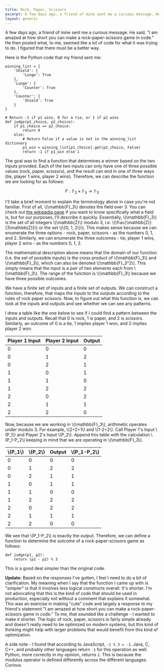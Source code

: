 ```yaml
---
title: Rock, Paper, Scissors
excerpt: A few days ago, a friend of mine sent me a curious message. He said, "I am amazed at how short you can make a rock-paper-scissors game in code." He then posted what, to me, seemed like a lot of code for what it was trying to do. I figured that there must be a better way.
layout: generic
---
```

<script src="https://cdn.mathjax.org/mathjax/latest/MathJax.js?config=TeX-AMS-MML_HTMLorMML"></script>

A few days ago, a friend of mine sent me a curious message. He said, "I am amazed at how short you can make a rock-paper-scissors game in code." He then posted what, to me, seemed like a lot of code for what it was trying to do. I figured that there must be a better way.

Here is the Python code that my friend sent me:

```
winning_list = {
    'Shield': {
        'Lunge': True
    },
    'Lunge': {
        'Counter': True
    },
    'Counter': {
        'Shield': True
    }
}

# Return -1 if p1 wins, 0 for a tie, or 1 if p2 wins
def judge(p1_choice, p2_choice):
    if p1_choice == p2_choice:
        return 0
    else:
        # Return False if a value is not in the winning_list dictionary
        p1_win = winning_list[p1_choice].get(p2_choice, False)
        return -1 if p1_win else 1
```

The goal was to find a function that determines a winner based on the two inputs provided. Each of the two inputs can only have one of three possible values (rock, paper, scissors), and the result can end in one of three ways (tie, player 1 wins, player 2 wins). Therefore, we can describe the function we are looking for as follows:

$$
F: \mathbb{F}_3 \times \mathbb{F}_3 \rightarrow \mathbb{F}_3
$$

I'll take a brief moment to explain the terminology above in case you're not familiar. First of all, \\(\mathbb{F}\_3\\) denotes the field over 3. You can check out [the wikipedia page](http://en.wikipedia.org/wiki/Field_%28mathematics%29) if you want to know specifically what a field is, but for our purposes, I'll describe it quickly. Essentially, \\(\mathbb{F}\_3\\) is the set of all integers \\(\mathbb{Z}\\) modulo 3, i.e. \\(\frac{\mathbb{Z}}{3\mathbb{Z}}\\) or the set \\(\\{0, 1, 2\\}\\). This makes sense because we can enumerate the three options - rock, paper, scissors - as the numbers 0, 1, and 2. Similarly, we can enumerate the three outcomes - tie, player 1 wins, player 2 wins - as the numbers 0, 1, 2. 

The mathematical description above means that the domain of our function (i.e. the set of possible inputs) is the cross product of \\(\mathbb{F}\_3\\) and \\(\mathbb{F}\_3\\), which can also be denoted \\(\mathbb{F}\_3^2\\). This simply means that the input is a pair of two elements each from \\(\mathbb{F}\_3\\). The range of the function is \\(\mathbb{F}\_3\\) because we have three possible outcomes. 

We have a finite set of inputs and a finite set of outputs. We can construct a function, therefore, that maps the inputs to the outputs according to the rules of rock paper scissors. Now, to figure out what this function is, we can look at the inputs and outputs and see whether we can see any patterns.

I drew a table like the one below to see if I could find a pattern between the inputs and outputs. Recall that 0 is rock, 1 is paper, and 2 is scissors. Similarly, an outcome of 0 is a tie, 1 implies player 1 won, and 2 implies player 2 won.

Player 1 Input|Player 2 Input|Output
-|-|-
0|0|0
0|1|2
0|2|1
1|0|1
1|1|0
1|2|2
2|0|2
2|1|1
2|2|0

Now, because we are working in \\(\mathbb{F}\_3\\), arithmetic operates under modulo 3. For example, \\(2+2=1\\) and \\(1-2=2\\). Call Player 1's Input \\(P\_1\\) and Player 2's Input \\(P\_2\\). Append this table with the calculation \\(P\_1-P\_2\\) keeping in mind that we are operating in \\(\mathbb{F}\_3\\).

\\(P\_1\\)|\\(P\_2\\)|Output|\\(P\_1-P\_2\\)
-|-|-|-
0|0|0|0
0|1|2|2
0|2|1|1
1|0|1|1
1|1|0|0
1|2|2|2
2|0|2|2
2|1|1|1
2|2|0|0

We see that \\(P\_1-P\_2\\) is exactly the output. Therefore, we can define a function to determine the outcome of a rock-paper-scissors game as follows:

```
def judge(p1, p2):
    return (p1 - p2) % 3
```

This is a good deal simpler than the original code.

**Update:** Based on the responses I've gotten, I feel I need to do a bit of clarification. My meaning when I say that the function I came up with is "simpler" is that it involves less logical constructs overall. It's shorter. I'm not advocating that this is the kind of code that should be used in production, especially not without a comment that explains it somewhat. This was an exercise in making "cute" code and largely a response to my friend's statement "I am amazed at how short you can make a rock-paper-scissors game in code." To me, that sounded like a challenge - I wanted to make it shorter. The logic of rock, paper, scissors is fairly simple already and doesn't really need to be optimized on modern systems, but this kind of thinking might help with larger problems that would benefit from this kind of optimization.

A side note - I found that according to JavaScript, `-1 % 3 = -1`. Java, C, C++, and probably other languages return `-1` for this operation as well. Python, more correctly in my opinion, returns `2`. This is because the modulus operator is defined differently across the different languages. Curious.

